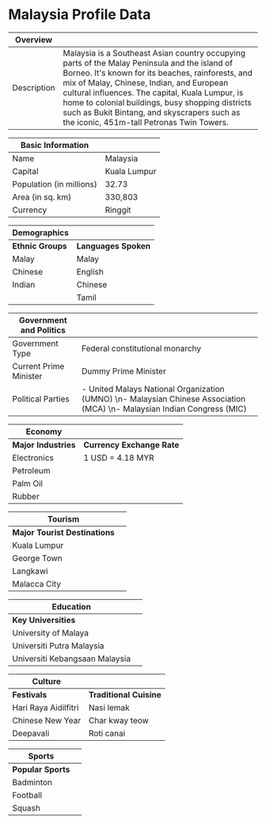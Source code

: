 # Malaysia Profile Data

| **Overview** | |
| --- | --- |
| Description | Malaysia is a Southeast Asian country occupying parts of the Malay Peninsula and the island of Borneo. It's known for its beaches, rainforests, and mix of Malay, Chinese, Indian, and European cultural influences. The capital, Kuala Lumpur, is home to colonial buildings, busy shopping districts such as Bukit Bintang, and skyscrapers such as the iconic, 451m-tall Petronas Twin Towers. |

| **Basic Information** | |
| --- | --- |
| Name | Malaysia |
| Capital | Kuala Lumpur |
| Population (in millions) | 32.73 |
| Area (in sq. km) | 330,803 |
| Currency | Ringgit |

| **Demographics** | |
| --- | --- |
| **Ethnic Groups** | **Languages Spoken** | **Religion** |
| Malay | Malay | Islam |
| Chinese | English | Buddhism |
| Indian | Chinese | Christianity |
|  | Tamil | Hinduism |

| **Government and Politics** | |
| --- | --- |
| Government Type | Federal constitutional monarchy |
| Current Prime Minister | Dummy Prime Minister |
| Political Parties | - United Malays National Organization (UMNO) \n- Malaysian Chinese Association (MCA) \n- Malaysian Indian Congress (MIC) |

| **Economy** | |
| --- | --- |
| **Major Industries** | **Currency Exchange Rate** |
| Electronics | 1 USD = 4.18 MYR |
| Petroleum |  |
| Palm Oil |  |
| Rubber |  |

| **Tourism** | |
| --- | --- |
| **Major Tourist Destinations** |  |
| Kuala Lumpur |  |
| George Town |  |
| Langkawi |  |
| Malacca City |  |

| **Education** | |
| --- | --- |
| **Key Universities** |  |
| University of Malaya |  |
| Universiti Putra Malaysia |  |
| Universiti Kebangsaan Malaysia |  |

| **Culture** | |
| --- | --- |
| **Festivals** | **Traditional Cuisine** |
| Hari Raya Aidilfitri | Nasi lemak |
| Chinese New Year | Char kway teow |
| Deepavali | Roti canai |

| **Sports** | |
| --- | --- |
| **Popular Sports** |  |
| Badminton |  |
| Football |  |
| Squash |  |


